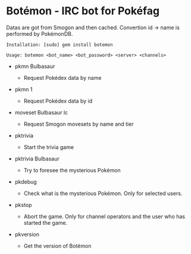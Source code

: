 # Botémon - IRC bot for Pokéfag

Datas are got from Smogon and then cached. Convertion id -> name is performed by PokémonDB.

`Installation: [sudo] gem install botemon`

`Usage: botemon <bot_name> <bot_password> <server> <channels>`


- pkmn Bulbasaur
  * Request Pokédex data by name

- pkmn 1
  * Request Pokédex data by id

- moveset Bulbasaur lc
  * Request Smogon movesets by name and tier

- pktrivia
  * Start the trivia game

- pktrivia Bulbasaur
  * Try to foresee the mysterious Pokémon

- pkdebug
  * Check what is the mysterious Pokémon. Only for selected users.

- pkstop
  * Abort the game. Only for channel operators and the user who has started the game.

- pkversion
  * Get the version of Botémon
